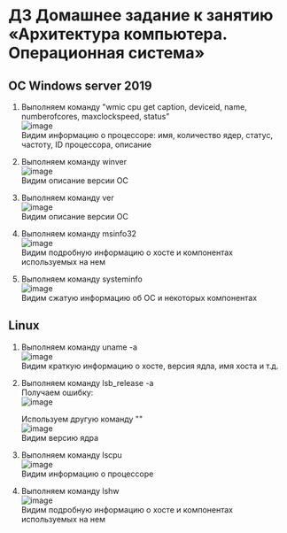 # ДЗ Домашнее задание к занятию «Архитектура компьютера. Операционная система»  

## ОС Windows server 2019  

1. Выполняем команду "wmic cpu get caption, deviceid, name, numberofcores, maxclockspeed, status"  
   ![image](https://github.com/user-attachments/assets/60539c76-21c1-4c3a-b471-e5bbc44adee8)  
Видим информацию о процессоре: имя, количество ядер, статус, частоту, ID процессора, описание  

2. Выполняем команду winver  
   ![image](https://github.com/user-attachments/assets/5d3caade-55d6-4731-ab93-186fd7f1731b)  
Видим описание версии ОС  

3. Выполняем команду ver  
   ![image](https://github.com/user-attachments/assets/e77f0a58-7428-4a26-8072-da0ddd359a35)  
   Видим описание версии ОС  

4. Выполняем команду msinfo32  
   ![image](https://github.com/user-attachments/assets/de529c19-689f-4de4-8f56-95c2a15f915e)  
   Видим подробную информацию о хосте и компонентах используемых на нем  

5. Выполняем команду systeminfo  
   ![image](https://github.com/user-attachments/assets/61ed93cb-fd87-4271-8e71-f3ef2e7e6629)  
   Видим сжатую информацию об ОС и некоторых компонентах  

## Linux  

1. Выполняем команду uname -a  
   ![image](https://github.com/user-attachments/assets/276051a9-a711-474c-a009-999487d4deae)  
   Видим краткую информацию о хосте, версия ядла, имя хоста и т.д.
   
2. Выполняем команду lsb_release -a  
   Получаем ошибку:  
   ![image](https://github.com/user-attachments/assets/f761bb3e-0c8b-4135-a71d-92130fdd6cfd)  

   Используем другую команду ""  
   ![image](https://github.com/user-attachments/assets/15f2b0df-7848-4a54-8cf6-65cedf0fa89b)  
   Видим версию ядра  
      
3. Выполняем команду lscpu  
   ![image](https://github.com/user-attachments/assets/aa9e57e1-0b66-4ef3-8f83-1a7ec6487c3d)  
   Видим информацию о процессоре
   
4. Выполняем команду lshw  
   ![image](https://github.com/user-attachments/assets/e308a663-eba4-4bf4-806c-97f766d02f66)  
   Видим подробную информацию о хосте и компонентах используемых на нем  
